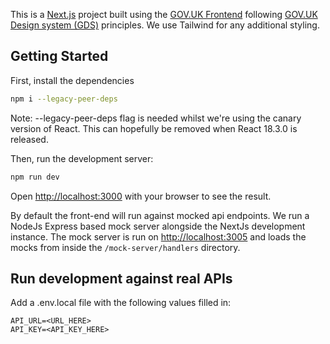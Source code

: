 This is a [Next.js](https://nextjs.org/) project built using the [GOV.UK Frontend](https://frontend.design-system.service.gov.uk/) following [GOV.UK Design system (GDS)](https://design-system.service.gov.uk/) principles. We use Tailwind for any additional styling.

## Getting Started

First, install the dependencies

```bash
npm i --legacy-peer-deps
```

Note: --legacy-peer-deps flag is needed whilst we're using the canary version of React. This can hopefully be removed when React 18.3.0 is released.

Then, run the development server:

```bash
npm run dev
```

Open [http://localhost:3000](http://localhost:3000) with your browser to see the result.

By default the front-end will run against mocked api endpoints. We run a NodeJs Express based mock server
alongside the NextJs development instance. The mock server is run on [http://localhost:3005](http://localhost:3005) and loads the mocks from inside the `/mock-server/handlers` directory.

## Run development against real APIs

Add a .env.local file with the following values filled in:

```
API_URL=<URL_HERE>
API_KEY=<API_KEY_HERE>
```
